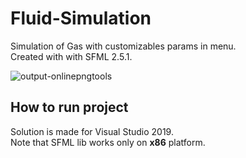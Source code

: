 # Fluid-Simulation

Simulation of Gas with customizables params in menu.  
Created with with SFML 2.5.1.  


![output-onlinepngtools](https://user-images.githubusercontent.com/68811145/162623007-da52a8d0-439f-4a66-8553-799f37ca29d3.png)



How to run project
-----------------------

Solution is made for Visual Studio 2019.    
Note that SFML lib works only on <b>x86</b> platform.
